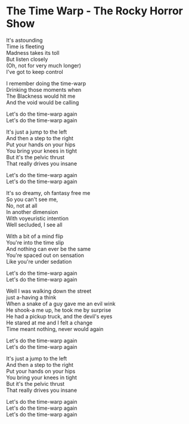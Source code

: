# The Time Warp - The Rocky Horror Show

It's astounding\
Time is fleeting\
Madness takes its toll\
But listen closely\
(Oh, not for very much longer)\
I've got to keep control

I remember doing the time-warp\
Drinking those moments when\
The Blackness would hit me\
And the void would be calling

Let's do the time-warp again\
Let's do the time-warp again

It's just a jump to the left\
And then a step to the right\
Put your hands on your hips\
You bring your knees in tight\
But it's the pelvic thrust\
That really drives you insane

Let's do the time-warp again\
Let's do the time-warp again

It's so dreamy, oh fantasy free me\
So you can't see me,\
No, not at all\
In another dimension\
With voyeuristic intention\
Well secluded, I see all

With a bit of a mind flip\
You're into the time slip\
And nothing can ever be the same\
You're spaced out on sensation\
Like you're under sedation

Let's do the time-warp again\
Let's do the time-warp again

Well I was walking down the street\
just a-having a think\
When a snake of a guy gave me an evil wink\
He shook-a me up, he took me by surprise\
He had a pickup truck, and the devil's eyes\
He stared at me and I felt a change\
Time meant nothing, never would again

Let's do the time-warp again\
Let's do the time-warp again

It's just a jump to the left\
And then a step to the right\
Put your hands on your hips\
You bring your knees in tight\
But it's the pelvic thrust\
That really drives you insane

Let's do the time-warp again\
Let's do the time-warp again\
Let's do the time-warp again